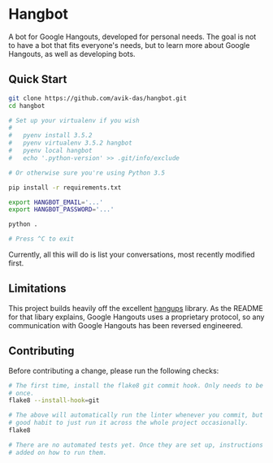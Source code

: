 Hangbot
=======

A bot for Google Hangouts, developed for personal needs. The goal is not to have a bot that fits everyone's needs, but to learn more about Google Hangouts, as well as developing bots.

Quick Start
-----------

```sh
git clone https://github.com/avik-das/hangbot.git
cd hangbot

# Set up your virtualenv if you wish
#
#   pyenv install 3.5.2
#   pyenv virtualenv 3.5.2 hangbot
#   pyenv local hangbot
#   echo '.python-version' >> .git/info/exclude

# Or otherwise sure you're using Python 3.5

pip install -r requirements.txt

export HANGBOT_EMAIL='...'
export HANGBOT_PASSWORD='...'

python .

# Press ^C to exit
```

Currently, all this will do is list your conversations, most recently modified first.

Limitations
-----------

This project builds heavily off the excellent [hangups](https://github.com/tdryer/hangups) library. As the README for that libary explains, Google Hangouts uses a proprietary protocol, so any communication with Google Hangouts has been reversed engineered.

Contributing
------------

Before contributing a change, please run the following checks:

```sh
# The first time, install the flake8 git commit hook. Only needs to be done
# once.
flake8 --install-hook=git

# The above will automatically run the linter whenever you commit, but it's a
# good habit to just run it across the whole project occasionally.
flake8

# There are no automated tests yet. Once they are set up, instructions will be
# added on how to run them.
```

